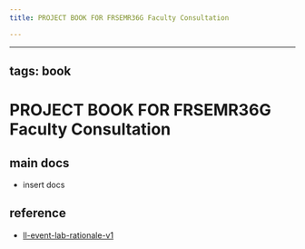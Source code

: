 ```yaml
---
title: PROJECT BOOK FOR FRSEMR36G Faculty Consultation

---
```



---
tags: book
---

PROJECT BOOK FOR FRSEMR36G Faculty Consultation
===

main docs
---

- insert docs

reference
---

- [ll-event-lab-rationale-v1](/AunryFEcRm6SG8qAbHAyIw)

